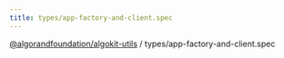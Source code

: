 ```yaml
---
title: types/app-factory-and-client.spec
---
```

[@algorandfoundation/algokit-utils](/reference/algokit-utils-ts/api/readme/) / types/app-factory-and-client.spec